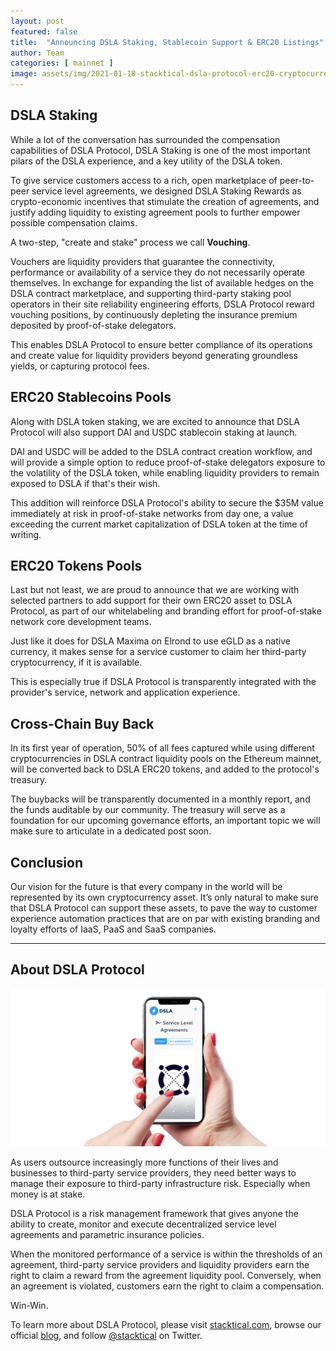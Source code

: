 ```yaml
---
layout: post
featured: false
title:  "Announcing DSLA Staking, Stablecoin Support & ERC20 Listings"
author: Team
categories: [ mainnet ]
image: assets/img/2021-01-18-stacktical-dsla-protocol-erc20-cryptocurrency-token-listings-defi.jpg
---
```


## DSLA Staking

While a lot of the conversation has surrounded the compensation capabilities of DSLA Protocol, DSLA Staking is one of the most important pilars of the DSLA experience, and a key utility of the DSLA token.

To give service customers access to a rich, open marketplace of peer-to-peer service level agreements, we designed DSLA Staking Rewards as crypto-economic incentives that stimulate the creation of agreements, and justify adding liquidity to existing agreement pools to further empower possible compensation claims. 

A two-step, "create and stake" process we call **Vouching**.

Vouchers are liquidity providers that guarantee the connectivity, performance or availability of a service they do not necessarily operate themselves. In exchange for expanding the list of available hedges on the DSLA contract marketplace, and supporting third-party staking pool operators in their site reliability engineering efforts, DSLA Protocol reward vouching positions, by continuously depleting the insurance premium deposited by proof-of-stake delegators.

This enables DSLA Protocol to ensure better compliance of its operations and create value for liquidity providers beyond generating groundless yields, or capturing protocol fees.

## ERC20 Stablecoins Pools

Along with DSLA token staking, we are excited to announce that DSLA Protocol will also support DAI and USDC stablecoin staking at launch. 

DAI and USDC will be added to the DSLA contract creation workflow, and will provide a simple option to reduce proof-of-stake delegators exposure to the volatility of the DSLA token, while enabling liquidity providers to remain exposed to DSLA if that's their wish.

This addition will reinforce DSLA Protocol's ability to secure the $35M value immediately at risk in proof-of-stake networks from day one, a value exceeding the current market capitalization of DSLA token at the time of writing.

## ERC20 Tokens Pools

Last but not least, we are proud to announce that we are working with selected partners to add support for their own ERC20 asset to DSLA Protocol, as part of our whitelabeling and branding effort for proof-of-stake network core development teams. 

Just like it does for DSLA Maxima on Elrond to use eGLD as a native currency, it makes sense for a service customer to claim her third-party cryptocurrency, if it is available.

This is especially true if DSLA Protocol is transparently integrated with the provider's service, network and application experience.


## Cross-Chain Buy Back

In its first year of operation, 50% of all fees captured while using different cryptocurrencies in DSLA contract liquidity pools on the Ethereum mainnet, will be converted back to DSLA ERC20 tokens, and added to the protocol's treasury. 

The buybacks will be transparently documented in a monthly report, and the funds auditable by our community. The treasury will serve as a foundation for our upcoming governance efforts, an important topic we will make sure to articulate in a dedicated post soon.

## Conclusion

Our vision for the future is that every company in the world will be represented by its own cryptocurrency asset. It’s only natural to make sure that DSLA Protocol can support these assets, to pave the way to customer experience automation practices that are on par with existing branding and loyalty efforts of IaaS, PaaS and SaaS companies.

___

## About DSLA Protocol
![DSLA Protocol, Elrond Edition](/assets/img/dsla-network_square-hand-shot-social_elrond.png)

As users outsource increasingly more functions of their lives and businesses to third-party service providers, they need better ways to manage their exposure to third-party infrastructure risk. Especially when money is at stake.

DSLA Protocol is a risk management framework that gives anyone the ability to create, monitor and execute decentralized service level agreements and parametric insurance policies.

When the monitored performance of a service is within the thresholds of an agreement, third-party service providers and liquidity providers earn the right to claim a reward from the agreement liquidity pool. Conversely, when an agreement is violated, customers earn the right to claim a compensation. 

Win-Win.

To learn more about DSLA Protocol, please visit [stacktical.com](https://stacktical.com), browse our official [blog](https://blog.stacktical.com), and follow [@stacktical](https://twitter.com/Stacktical) on Twitter.

